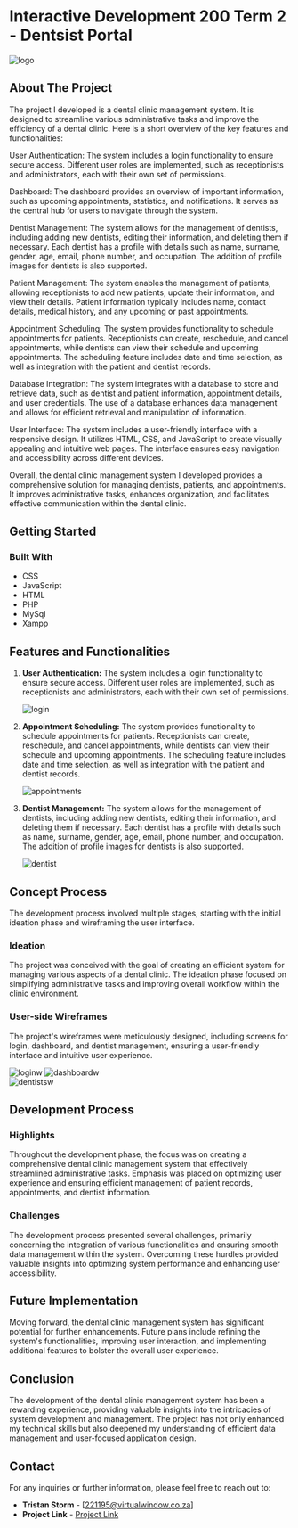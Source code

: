 # Interactive Development 200 Term 2 - Dentsist Portal

![logo](./ReadMe_T2/logo.png)

## About The Project

The project I developed is a dental clinic management system. It is designed to streamline various administrative tasks and improve the efficiency of a dental clinic. Here is a short overview of the key features and functionalities:

User Authentication: The system includes a login functionality to ensure secure access. Different user roles are implemented, such as receptionists and administrators, each with their own set of permissions.

Dashboard: The dashboard provides an overview of important information, such as upcoming appointments, statistics, and notifications. It serves as the central hub for users to navigate through the system.

Dentist Management: The system allows for the management of dentists, including adding new dentists, editing their information, and deleting them if necessary. Each dentist has a profile with details such as name, surname, gender, age, email, phone number, and occupation. The addition of profile images for dentists is also supported.

Patient Management: The system enables the management of patients, allowing receptionists to add new patients, update their information, and view their details. Patient information typically includes name, contact details, medical history, and any upcoming or past appointments.

Appointment Scheduling: The system provides functionality to schedule appointments for patients. Receptionists can create, reschedule, and cancel appointments, while dentists can view their schedule and upcoming appointments. The scheduling feature includes date and time selection, as well as integration with the patient and dentist records.

Database Integration: The system integrates with a database to store and retrieve data, such as dentist and patient information, appointment details, and user credentials. The use of a database enhances data management and allows for efficient retrieval and manipulation of information.

User Interface: The system includes a user-friendly interface with a responsive design. It utilizes HTML, CSS, and JavaScript to create visually appealing and intuitive web pages. The interface ensures easy navigation and accessibility across different devices.

Overall, the dental clinic management system I developed provides a comprehensive solution for managing dentists, patients, and appointments. It improves administrative tasks, enhances organization, and facilitates effective communication within the dental clinic.

## Getting Started

### Built With
* CSS
* JavaScript
* HTML
* PHP
* MySql
* Xampp

## Features and Functionalities

1. **User Authentication:** The system includes a login functionality to ensure secure access. Different user roles are implemented, such as receptionists and administrators, each with their own set of permissions.

    ![login](./ReadMe_T2/feature_1.png)

2. **Appointment Scheduling:** The system provides functionality to schedule appointments for patients. Receptionists can create, reschedule, and cancel appointments, while dentists can view their schedule and upcoming appointments. The scheduling feature includes date and time selection, as well as integration with the patient and dentist records.

    ![appointments](./ReadMe_T2/feature_2.png)

3. **Dentist Management:** The system allows for the management of dentists, including adding new dentists, editing their information, and deleting them if necessary. Each dentist has a profile with details such as name, surname, gender, age, email, phone number, and occupation. The addition of profile images for dentists is also supported.

    ![dentist](./ReadMe_T2/feature_3.png)

## Concept Process

The development process involved multiple stages, starting with the initial ideation phase and wireframing the user interface.

### Ideation

The project was conceived with the goal of creating an efficient system for managing various aspects of a dental clinic. The ideation phase focused on simplifying administrative tasks and improving overall workflow within the clinic environment.

### User-side Wireframes

The project's wireframes were meticulously designed, including screens for login, dashboard, and dentist management, ensuring a user-friendly interface and intuitive user experience.

![loginw](./ReadMe_T2/Login.png)
![dashboardw](./ReadMe_T2/Dashboard.png)    
![dentistsw](./ReadMe_T2/Dentists.png)

## Development Process

### Highlights

Throughout the development phase, the focus was on creating a comprehensive dental clinic management system that effectively streamlined administrative tasks. Emphasis was placed on optimizing user experience and ensuring efficient management of patient records, appointments, and dentist information.

### Challenges

The development process presented several challenges, primarily concerning the integration of various functionalities and ensuring smooth data management within the system. Overcoming these hurdles provided valuable insights into optimizing system performance and enhancing user accessibility.

## Future Implementation

Moving forward, the dental clinic management system has significant potential for further enhancements. Future plans include refining the system's functionalities, improving user interaction, and implementing additional features to bolster the overall user experience.

## Conclusion

The development of the dental clinic management system has been a rewarding experience, providing valuable insights into the intricacies of system development and management. The project has not only enhanced my technical skills but also deepened my understanding of efficient data management and user-focused application design.

## Contact

For any inquiries or further information, please feel free to reach out to:

- **Tristan Storm** - [221195@virtualwindow.co.za]
- **Project Link** - [Project Link](https://github.com/Tristanstormmm/221195_DV200_Tristan_Storm_Term2_Final/tree/main)

